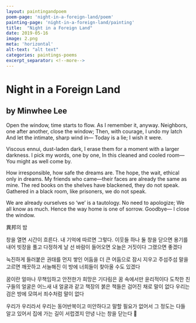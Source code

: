 ```yaml
---
layout: paintingandpoem
poem-page: 'night-in-a-foreign-land/poem'
painting-page: 'night-in-a-foreign-land/painting'
title:  "Night in a Foreign Land"
date: 2019-05-16
image: 2.png
meta: 'horizontal'
alt-text: "alt text"
categories: paintings-poems
excerpt_separator: <!--more-->
---
```


# Night in a Foreign Land
## by Minwhee Lee

Open the window, time starts to flow.
As I remember it, anyway.
Neighbors, one after another, close the window;
Then, with courage, I undo my latch
And let the intimate, sharp wind in—
Today is a lie; I wish it were.

Viscous ennui, dust-laden dark,
I erase them for a moment with a larger darkness.
I pick my words, one by one,
In this cleaned and cooled room—
You might as well come by.
<!--more-->

How irresponsible, how safe
the dreams are.
The hope, the wait, ethical
only in dreams.
My friends who came—their faces
are already the same as mine.
The red books on the shelves have blackened, they
do not speak.
Gathered in a black room, like prisoners, we
do not speak.

We are already ourselves so
‘we’ is a tautology.
No need to apologize;
We all know as much.
Hence the way home is one of sorrow.
Goodbye—
I close the window.

異邦의 밤

창을 열면 시간이 흐른다.
내 기억에 따르면 그렇다.
이웃들 하나 둘 창을 닫으면
용기를 내어 빗장을 풀고
다정하게 날 선 바람이 들어오면
오늘은 거짓이다 그랬으면 좋겠다

눅진하게 들러붙은 권태를 먼지 쌓인 어둠을
더 큰 어둠으로 잠시 지우고
주섬주섬 말을 고르면
깨끗하고 서늘해진 이 방에
너희들이 찾아올 수도 있겠다

꿈이란 얼마나 무책임하고 안전한가
희망은 기다림은 꿈 속에서만 윤리적이다
도착한 친구들의 얼굴은 어느새 내 얼굴과 같고
책장의 붉은 책들은 검어진 채로 말이 없다
우리는 검은 방에 모여서 죄수처럼 말이 없다

우리가 우리라서 우리는 동어반복이고
미안하다고 말할 필요가 없어서
그 정도는 다들 알고 있어서
집에 가는 길이 서럽겠지
안녕
나는 창을 닫는다



